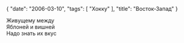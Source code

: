 {
   "date": "2006-03-10",
   "tags": [
      "Хокку"
   ],
   "title": "Восток-Запад"
}

Живущему между  
Яблоней и вишней  
Надо знать их вкус
